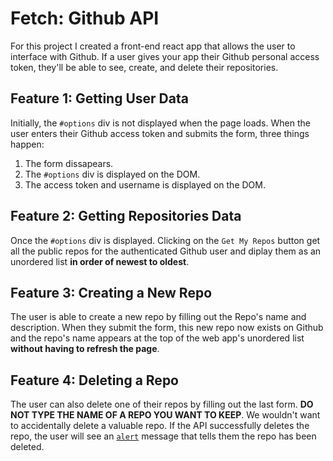 # Fetch: Github API

For this project I created a front-end react app that allows the user to interface with Github. If a user gives your app their Github personal access token, they'll be able to see, create, and delete their repositories. 

## Feature 1: Getting User Data

Initially, the `#options` div is not displayed when the page loads. When the user enters their Github access token and submits the form, three things happen:

1. The form dissapears.
2. The `#options` div is displayed on the DOM.
3. The access token and username is displayed on the DOM.

## Feature 2: Getting Repositories Data

Once the `#options` div is displayed. Clicking on the `Get My Repos` button get all the public repos for the authenticated Github user and diplay them as an unordered list **in order of newest to oldest**. 

## Feature 3: Creating a New Repo

The user is able to create a new repo by filling out the Repo's name and description. When they submit the form, this new repo now exists on Github and the repo's name appears at the top of the web app's unordered list **without having to refresh the page**.

## Feature 4: Deleting a Repo

The user can also delete one of their repos by filling out the last form. **DO NOT TYPE THE NAME OF A REPO YOU WANT TO KEEP**. We wouldn't want to accidentally delete a valuable repo. If the API successfully deletes the repo, the user will see an [`alert`](https://developer.mozilla.org/en-US/docs/Web/API/Window/alert) message that tells them the repo has been deleted. 

